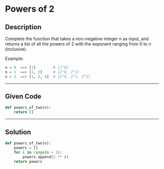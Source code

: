 # Powers of 2

## Description
Complete the function that takes a non-negative integer n as input, and returns a list of all the powers of 2 with the exponent ranging from 0 to n (inclusive).

Example:
```python
n = 0  ==> [1]        # [2^0]
n = 1  ==> [1, 2]     # [2^0, 2^1]
n = 2  ==> [1, 2, 4]  # [2^0, 2^1, 2^2]
```

---

## Given Code

```python
def powers_of_two(n):
    return []
```

---

## Solution

```python
def powers_of_two(n):
    powers = []
    for i in range(n + 1):
        powers.append(2 ** i)
    return powers
```